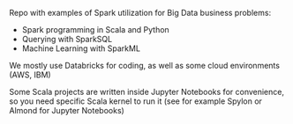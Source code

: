 Repo with examples of Spark utilization for Big Data business problems:
 - Spark programming in Scala and Python
 - Querying with SparkSQL
 - Machine Learning with SparkML

We mostly use Databricks for coding, as well as some cloud environments (AWS, IBM)

Some Scala projects are written inside Jupyter Notebooks for convenience, so you need specific Scala kernel to run it 
(see for example Spylon or Almond for Jupyter Notebooks)
